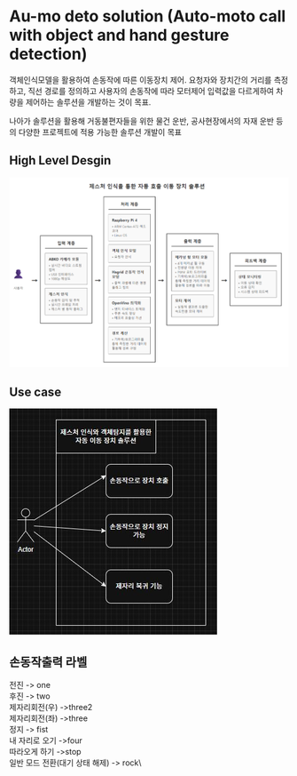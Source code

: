 # Au-mo deto solution (Auto-moto call with object and hand gesture detection)
객체인식모델을 활용하여 손동작에 따른 이동장치 제어. 요청자와 장치간의 거리를 측정하고, 직선 경로를 정의하고 사용자의 손동작에 따라 모터제어 입력값을 다르게하여 차량을 제어하는 솔루션을 개발하는 것이 목표.

나아가 솔루션을 활용해 거동불편자들을 위한 물건 운반, 공사현장에서의 자재 운반 등의 다양한 프로젝트에 적용 가능한 솔루션 개발이 목표


## High Level Desgin
![high-level-desing-img](./doc/hld.png)

## Use case
![use-case-img](./doc/usecase.jpg)

## 손동작출력 라벨
전진 -> one\
후진 -> two\
제자리회전(우) ->three2\
제자리회전(좌) ->three\
정지 -> fist\
내 자리로 오기 ->four\
따라오게 하기 ->stop\
일반 모드 전환(대기 상태 해제) -> rock\
